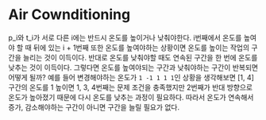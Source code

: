 # Air Cownditioning

p_i와 t_i가 서로 다른 i에는 반드시 온도를 높이거나 낮춰야한다. i번째에서 온도를 높여야 할 때 뒤에 있는 i + 1번째 또한 온도를 높여야하는 상황이면 온도를 높이는 작업의 구간을 늘리는 것이 이득이다. 반대로 온도를 낮춰야할 때도 연속된 구간을 한 번에 온도를 낮추는 것이 이득이다. 그렇다면 온도를 높여야되는 구간과 낮춰야하는 구간이 반복되면 어떻게 될까? 예를 들어 변경해야하는 온도가 `1 -1 1 1 1`인 상황을 생각해보면 [1, 4] 구간의 온도를 1 높이면 1, 3, 4번째는 문제 조건을 충족했지만 2번째가 반대 방향으로 온도가 높아졌기 때문에 다시 온도를 낮추는 과정이 필요하다. 따라서 온도가 연속해서 증가, 감소해야하는 구간이 아니면 구간을 늘릴 필요가 없다.
